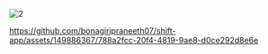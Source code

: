 ![2](https://github.com/bonagiripraneeth07/shift-app/assets/149886367/f76d9aaf-2847-43b9-9bf6-76cb3b843b1e)

https://github.com/bonagiripraneeth07/shift-app/assets/149886367/788a2fcc-20f4-4819-9ae8-d0ce292d8e6e
